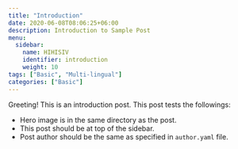 ```yaml
---
title: "Introduction"
date: 2020-06-08T08:06:25+06:00
description: Introduction to Sample Post
menu:
  sidebar:
    name: HIHISIV
    identifier: introduction
    weight: 10
tags: ["Basic", "Multi-lingual"]
categories: ["Basic"]
---
```


Greeting! This is an introduction post. This post tests the followings:

- Hero image is in the same directory as the post.
- This post should be at top of the sidebar.
- Post author should be the same as specified in `author.yaml` file.
